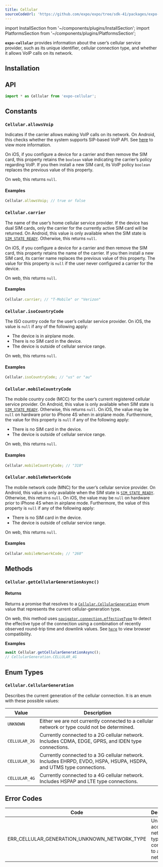 ```yaml
---
title: Cellular
sourceCodeUrl: 'https://github.com/expo/expo/tree/sdk-41/packages/expo-cellular'
---
```


import InstallSection from '~/components/plugins/InstallSection';
import PlatformsSection from '~/components/plugins/PlatformsSection';

**`expo-cellular`** provides information about the user’s cellular service provider, such as its unique identifier, cellular connection type, and whether it allows VoIP calls on its network.

<PlatformsSection android emulator ios web />

## Installation

<InstallSection packageName="expo-cellular" />

## API

```js
import * as Cellular from 'expo-cellular';
```

## Constants

### `Cellular.allowsVoip`

Indicates if the carrier allows making VoIP calls on its network. On Android, this checks whether the system supports SIP-based VoIP API. See [here](<https://developer.android.com/reference/android/net/sip/SipManager.html#isVoipSupported(android.content.Context)>) to view more information.

On iOS, if you configure a device for a carrier and then remove the SIM card, this property retains the `boolean` value indicating the carrier’s policy regarding VoIP. If you then install a new SIM card, its VoIP policy `boolean` replaces the previous value of this property.

On web, this returns `null`.

#### Examples

```js
Cellular.allowsVoip; // true or false
```

### `Cellular.carrier`

The name of the user’s home cellular service provider. If the device has dual SIM cards, only the carrier for the currently active SIM card will be returned. On Android, this value is only available when the SIM state is [`SIM_STATE_READY`](https://developer.android.com/reference/android/telephony/TelephonyManager.html#SIM_STATE_READY). Otherwise, this returns `null`.

On iOS, if you configure a device for a carrier and then remove the SIM card, this property retains the name of the carrier. If you then install a new SIM card, its carrier name replaces the previous value of this property. The value for this property is `null` if the user never configured a carrier for the device.

On web, this returns `null`.

#### Examples

```js
Cellular.carrier; // "T-Mobile" or "Verizon"
```

### `Cellular.isoCountryCode`

The ISO country code for the user’s cellular service provider. On iOS, the value is `null` if any of the following apply:

- The device is in airplane mode.
- There is no SIM card in the device.
- The device is outside of cellular service range.

On web, this returns `null`.

#### Examples

```js
Cellular.isoCountryCode; // "us" or "au"
```

### `Cellular.mobileCountryCode`

The mobile country code (MCC) for the user’s current registered cellular service provider. On Android, this value is only available when SIM state is [`SIM_STATE_READY`](https://developer.android.com/reference/android/telephony/TelephonyManager.html#SIM_STATE_READY). Otherwise, this returns `null`. On iOS, the value may be `null` on hardware prior to iPhone 4S when in airplane mode.
Furthermore, the value for this property is `null` if any of the following apply:

- There is no SIM card in the device.
- The device is outside of cellular service range.

On web, this returns `null`.

#### Examples

```js
Cellular.mobileCountryCode; // "310"
```

### `Cellular.mobileNetworkCode`

The mobile network code (MNC) for the user’s cellular service provider. On Android, this value is only available when the SIM state is [`SIM_STATE_READY`](https://developer.android.com/reference/android/telephony/TelephonyManager.html#SIM_STATE_READY). Otherwise, this returns `null`. On iOS, the value may be `null` on hardware prior to iPhone 4S when in airplane mode.
Furthermore, the value of this property is `null` if any of the following apply:

- There is no SIM card in the device.
- The device is outside of cellular service range.

On web, this returns `null`.

#### Examples

```js
Cellular.mobileNetworkCode; // "260"
```

## Methods

### `Cellular.getCellularGenerationAsync()`

#### Returns

Returns a promise that resolves to a [`Cellular.CellularGeneration`](#cellularcellulargeneration) enum value that represents the current cellular-generation type.

On web, this method uses [`navigator.connection.effectiveType`](https://developer.mozilla.org/en-US/docs/Web/API/NetworkInformation/effectiveType) to detect the effective type of the connection using a combination of recently observed round-trip time and downlink values. See [`here`](https://developer.mozilla.org/en-US/docs/Web/API/Network_Information_API) to view browser compatibility.

**Examples**

```js
await Cellular.getCellularGenerationAsync();
// CellularGeneration.CELLULAR_4G
```

## Enum Types

### `Cellular.CellularGeneration`

Describes the current generation of the cellular connection. It is an enum with these possible values:

| Value         | Description                                                                                                        |
| ------------- | ------------------------------------------------------------------------------------------------------------------ |
| `UNKNOWN`     | Either we are not currently connected to a cellular network or type could not be determined.                       |
| `CELLULAR_2G` | Currently connected to a 2G cellular network. Includes CDMA, EDGE, GPRS, and IDEN type connections.                |
| `CELLULAR_3G` | Currently connected to a 3G cellular network. Includes EHRPD, EVDO, HSPA, HSUPA, HSDPA, and UTMS type connections. |
| `CELLULAR_4G` | Currently connected to a 4G cellular network. Includes HSPAP and LTE type connections.                             |

## Error Codes

| Code                                         | Description                                                          |
| -------------------------------------------- | -------------------------------------------------------------------- |
| ERR_CELLULAR_GENERATION_UNKNOWN_NETWORK_TYPE | Unable to access network type or not connected to a cellular network |
